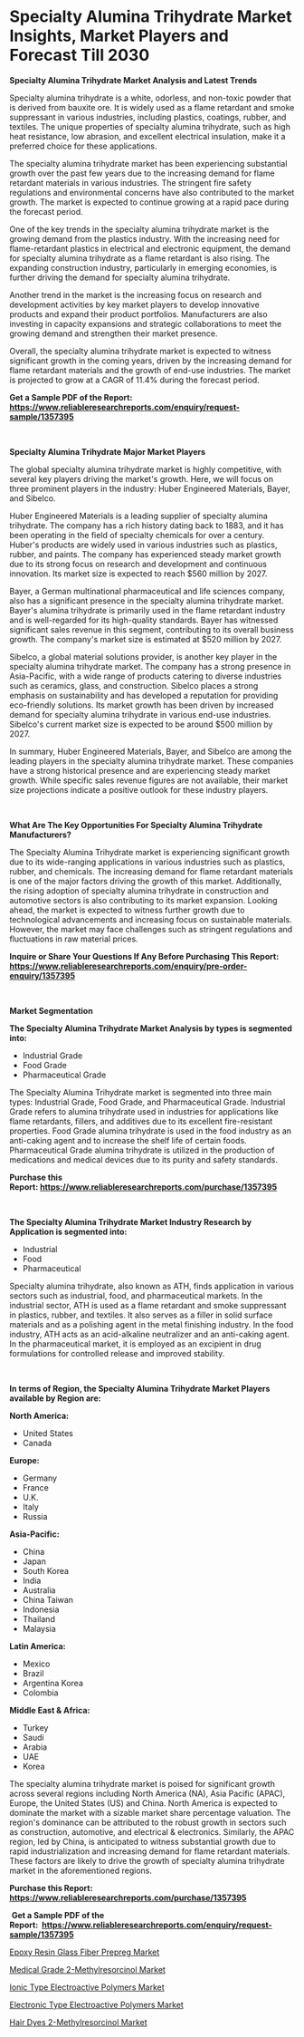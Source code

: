 <p><h1>Specialty Alumina Trihydrate Market Insights, Market Players and Forecast Till 2030</h1></p><p><strong>Specialty Alumina Trihydrate Market Analysis and Latest Trends</strong></p>
<p><p>Specialty alumina trihydrate is a white, odorless, and non-toxic powder that is derived from bauxite ore. It is widely used as a flame retardant and smoke suppressant in various industries, including plastics, coatings, rubber, and textiles. The unique properties of specialty alumina trihydrate, such as high heat resistance, low abrasion, and excellent electrical insulation, make it a preferred choice for these applications.</p><p>The specialty alumina trihydrate market has been experiencing substantial growth over the past few years due to the increasing demand for flame retardant materials in various industries. The stringent fire safety regulations and environmental concerns have also contributed to the market growth. The market is expected to continue growing at a rapid pace during the forecast period.</p><p>One of the key trends in the specialty alumina trihydrate market is the growing demand from the plastics industry. With the increasing need for flame-retardant plastics in electrical and electronic equipment, the demand for specialty alumina trihydrate as a flame retardant is also rising. The expanding construction industry, particularly in emerging economies, is further driving the demand for specialty alumina trihydrate.</p><p>Another trend in the market is the increasing focus on research and development activities by key market players to develop innovative products and expand their product portfolios. Manufacturers are also investing in capacity expansions and strategic collaborations to meet the growing demand and strengthen their market presence.</p><p>Overall, the specialty alumina trihydrate market is expected to witness significant growth in the coming years, driven by the increasing demand for flame retardant materials and the growth of end-use industries. The market is projected to grow at a CAGR of 11.4% during the forecast period.</p></p>
<p><strong>Get a Sample PDF of the Report:&nbsp; <a href="https://www.reliableresearchreports.com/enquiry/request-sample/1357395">https://www.reliableresearchreports.com/enquiry/request-sample/1357395</a></strong></p>
<p>&nbsp;</p>
<p><strong>Specialty Alumina Trihydrate Major Market Players</strong></p>
<p><p>The global specialty alumina trihydrate market is highly competitive, with several key players driving the market's growth. Here, we will focus on three prominent players in the industry: Huber Engineered Materials, Bayer, and Sibelco.</p><p>Huber Engineered Materials is a leading supplier of specialty alumina trihydrate. The company has a rich history dating back to 1883, and it has been operating in the field of specialty chemicals for over a century. Huber's products are widely used in various industries such as plastics, rubber, and paints. The company has experienced steady market growth due to its strong focus on research and development and continuous innovation. Its market size is expected to reach $560 million by 2027.</p><p>Bayer, a German multinational pharmaceutical and life sciences company, also has a significant presence in the specialty alumina trihydrate market. Bayer's alumina trihydrate is primarily used in the flame retardant industry and is well-regarded for its high-quality standards. Bayer has witnessed significant sales revenue in this segment, contributing to its overall business growth. The company's market size is estimated at $520 million by 2027.</p><p>Sibelco, a global material solutions provider, is another key player in the specialty alumina trihydrate market. The company has a strong presence in Asia-Pacific, with a wide range of products catering to diverse industries such as ceramics, glass, and construction. Sibelco places a strong emphasis on sustainability and has developed a reputation for providing eco-friendly solutions. Its market growth has been driven by increased demand for specialty alumina trihydrate in various end-use industries. Sibelco's current market size is expected to be around $500 million by 2027.</p><p>In summary, Huber Engineered Materials, Bayer, and Sibelco are among the leading players in the specialty alumina trihydrate market. These companies have a strong historical presence and are experiencing steady market growth. While specific sales revenue figures are not available, their market size projections indicate a positive outlook for these industry players.</p></p>
<p>&nbsp;</p>
<p><strong>What Are The Key Opportunities For Specialty Alumina Trihydrate Manufacturers?</strong></p>
<p><p>The Specialty Alumina Trihydrate market is experiencing significant growth due to its wide-ranging applications in various industries such as plastics, rubber, and chemicals. The increasing demand for flame retardant materials is one of the major factors driving the growth of this market. Additionally, the rising adoption of specialty alumina trihydrate in construction and automotive sectors is also contributing to its market expansion. Looking ahead, the market is expected to witness further growth due to technological advancements and increasing focus on sustainable materials. However, the market may face challenges such as stringent regulations and fluctuations in raw material prices.</p></p>
<p><strong>Inquire or Share Your Questions If Any Before Purchasing This Report: <a href="https://www.reliableresearchreports.com/enquiry/pre-order-enquiry/1357395">https://www.reliableresearchreports.com/enquiry/pre-order-enquiry/1357395</a></strong></p>
<p>&nbsp;</p>
<p><strong>Market Segmentation</strong></p>
<p><strong>The Specialty Alumina Trihydrate Market Analysis by types is segmented into:</strong></p>
<p><ul><li>Industrial Grade</li><li>Food Grade</li><li>Pharmaceutical Grade</li></ul></p>
<p><p>The Specialty Alumina Trihydrate market is segmented into three main types: Industrial Grade, Food Grade, and Pharmaceutical Grade. Industrial Grade refers to alumina trihydrate used in industries for applications like flame retardants, fillers, and additives due to its excellent fire-resistant properties. Food Grade alumina trihydrate is used in the food industry as an anti-caking agent and to increase the shelf life of certain foods. Pharmaceutical Grade alumina trihydrate is utilized in the production of medications and medical devices due to its purity and safety standards.</p></p>
<p><strong>Purchase this Report:&nbsp;<a href="https://www.reliableresearchreports.com/purchase/1357395">https://www.reliableresearchreports.com/purchase/1357395</a></strong></p>
<p>&nbsp;</p>
<p><strong>The Specialty Alumina Trihydrate Market Industry Research by Application is segmented into:</strong></p>
<p><ul><li>Industrial</li><li>Food</li><li>Pharmaceutical</li></ul></p>
<p><p>Specialty alumina trihydrate, also known as ATH, finds application in various sectors such as industrial, food, and pharmaceutical markets. In the industrial sector, ATH is used as a flame retardant and smoke suppressant in plastics, rubber, and textiles. It also serves as a filler in solid surface materials and as a polishing agent in the metal finishing industry. In the food industry, ATH acts as an acid-alkaline neutralizer and an anti-caking agent. In the pharmaceutical market, it is employed as an excipient in drug formulations for controlled release and improved stability.</p></p>
<p>&nbsp;</p>
<p><strong>In terms of Region, the Specialty Alumina Trihydrate Market Players available by Region are:</strong></p>
<p>
    <p> <strong> North America: </strong>
        <ul>
            <li>United States</li>
            <li>Canada</li>
        </ul>
        </p> 
    <p> <strong> Europe: </strong>
        <ul>
            <li>Germany</li>
            <li>France</li>
            <li>U.K.</li>
            <li>Italy</li>
            <li>Russia</li>
        </ul>
        </p> 
    <p> <strong> Asia-Pacific: </strong>
        <ul>
            <li>China</li>
            <li>Japan</li>
            <li>South Korea</li>
            <li>India</li>
            <li>Australia</li>
            <li>China Taiwan</li>
            <li>Indonesia</li>
            <li>Thailand</li>
            <li>Malaysia</li>
        </ul>
        </p> 
    <p> <strong> Latin America: </strong>
        <ul>
            <li>Mexico</li>
            <li>Brazil</li>
            <li>Argentina Korea</li>
            <li>Colombia</li>
        </ul>
        </p> 
    <p> <strong> Middle East & Africa: </strong>
        <ul>
            <li>Turkey</li>
            <li>Saudi</li>
            <li>Arabia</li>
            <li>UAE</li>
            <li>Korea</li>
        </ul>
    </p>
    </p>
<p><p>The specialty alumina trihydrate market is poised for significant growth across several regions including North America (NA), Asia Pacific (APAC), Europe, the United States (US) and China. North America is expected to dominate the market with a sizable market share percentage valuation. The region's dominance can be attributed to the robust growth in sectors such as construction, automotive, and electrical & electronics. Similarly, the APAC region, led by China, is anticipated to witness substantial growth due to rapid industrialization and increasing demand for flame retardant materials. These factors are likely to drive the growth of specialty alumina trihydrate market in the aforementioned regions.</p></p>
<p><strong>Purchase this Report: <a href="https://www.reliableresearchreports.com/purchase/1357395">https://www.reliableresearchreports.com/purchase/1357395</a></strong></p>
<p>&nbsp;<strong>Get a Sample PDF of the Report:&nbsp;&nbsp;<a href="https://www.reliableresearchreports.com/enquiry/request-sample/1357395">https://www.reliableresearchreports.com/enquiry/request-sample/1357395</a></strong></p>
<p><strong></strong></p>
<p><p><a href="https://github.com/WillieWoodard/Market-Research-Report-List-2/blob/main/epoxy-resin-glass-fiber-prepreg-market.md">Epoxy Resin Glass Fiber Prepreg Market</a></p><p><a href="https://github.com/GroverBarry/Market-Research-Report-List-2/blob/main/medical-grade-2-methylresorcinol-market.md">Medical Grade 2-Methylresorcinol Market</a></p><p><a href="https://github.com/PeterParrish5/Market-Research-Report-List-2/blob/main/ionic-type-electroactive-polymers-market.md">Ionic Type Electroactive Polymers Market</a></p><p><a href="https://github.com/CliffMedina6/Market-Research-Report-List-2/blob/main/electronic-type-electroactive-polymers-market.md">Electronic Type Electroactive Polymers Market</a></p><p><a href="https://github.com/RickHolmes3/Market-Research-Report-List-2/blob/main/hair-dyes-2-methylresorcinol-market.md">Hair Dyes 2-Methylresorcinol Market</a></p></p>